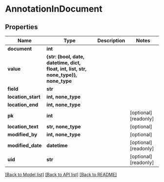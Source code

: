 # AnnotationInDocument


## Properties
Name | Type | Description | Notes
------------ | ------------- | ------------- | -------------
**document** | **int** |  | 
**value** | **{str: (bool, date, datetime, dict, float, int, list, str, none_type)}, none_type** |  | 
**field** | **str** |  | 
**location_start** | **int, none_type** |  | 
**location_end** | **int, none_type** |  | 
**pk** | **int** |  | [optional] [readonly] 
**location_text** | **str, none_type** |  | [optional] 
**modified_by** | **int, none_type** |  | [optional] 
**modified_date** | **datetime** |  | [optional] [readonly] 
**uid** | **str** |  | [optional] [readonly] 

[[Back to Model list]](../README.md#documentation-for-models) [[Back to API list]](../README.md#documentation-for-api-endpoints) [[Back to README]](../README.md)


